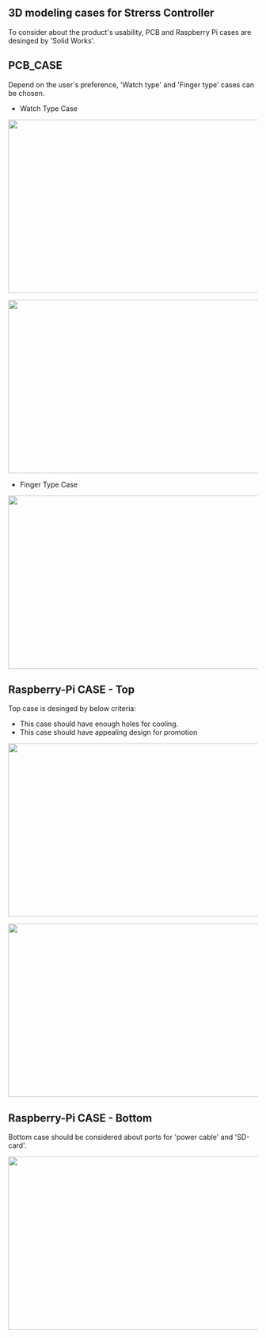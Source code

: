 ## 3D modeling cases for Strerss Controller 
To consider about the product's usability, PCB and Raspberry Pi cases are desinged by 'Solid Works'.  

## PCB_CASE
Depend on the user's preference, 'Watch type' and 'Finger type' cases can be chosen. 

* Watch Type Case
<p align="center">
  <img width="550" height="350" src="https://user-images.githubusercontent.com/46483800/55895728-a7dc8a00-5bb4-11e9-8c7a-00e66722c811.jpg">
</p>
<p align="center">
  <img width="550" height="350" src="https://user-images.githubusercontent.com/46483800/55895766-bf1b7780-5bb4-11e9-964c-f8e99a3db45c.jpg">
</p>

* Finger Type Case
<p align="center">
  <img width="550" height="350" src="https://user-images.githubusercontent.com/46483800/55895790-ce022a00-5bb4-11e9-8561-b6dce0f9629d.JPG">
</p>

## Raspberry-Pi CASE - Top 
Top case is desinged by below criteria: 
* This case should have enough holes for cooling.  
* This case should have appealing design for promotion 

<p align="center">
  <img width="550" height="350" src="https://user-images.githubusercontent.com/46483800/55817336-376a3600-5aec-11e9-937a-18403e048f51.jpg">
</p>
<p align="center">
  <img width="550" height="350" src="https://user-images.githubusercontent.com/46483800/55817509-a051ae00-5aec-11e9-877a-faa0a9bede44.jpg">
</p>

## Raspberry-Pi CASE - Bottom 
Bottom case should be considered about ports for 'power cable' and 'SD-card'. 

<p align="center">
  <img width="550" height="350" src="https://user-images.githubusercontent.com/46483800/55818061-abf1a480-5aed-11e9-901e-2b604d601f38.JPG">
</p>
